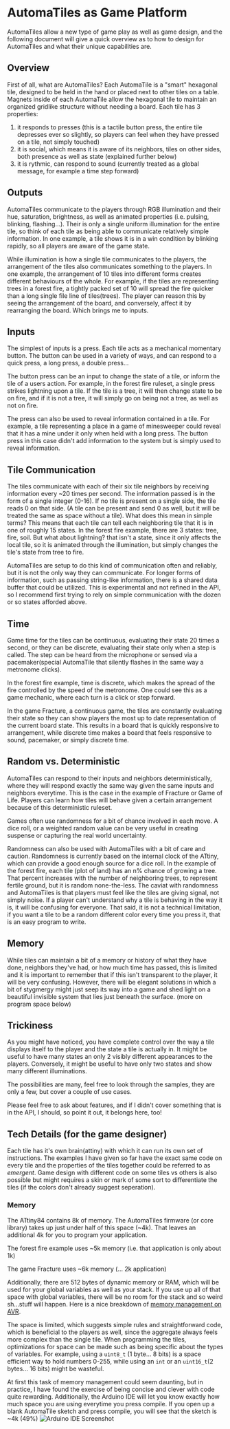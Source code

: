 # AutomaTiles as Game Platform

AutomaTiles allow a new type of game play as well as game design, and the following document will give a quick overview as to how to design for AutomaTiles and what their unique capabilities are.

## Overview

First of all, what are AutomaTiles? Each AutomaTile is a "smart" hexagonal tile, designed to be held in the hand or placed next to other tiles on a table. Magnets inside of each AutomaTile allow the hexagonal tile to maintain an organized gridlike structure without needing a board. Each tile has 3 properties:
1. it responds to presses (this is a tactile button press, the entire tile depresses ever so slightly, so players can feel when they have pressed on a tile, not simply touched)
2. it is social, which means it is aware of its neighbors, tiles on other sides, both presence as well as state (explained further below)
3. it is rythmic, can respond to sound (currently treated as a global message, for example a time step forward)

## Outputs

AutomaTiles communicate to the players through RGB illumination and their hue, saturation, brightness, as well as animated properties (i.e. pulsing, blinking, flashing...). Their is only a single uniform illumination for the entire tile, so think of each tile as being able to communicate relatively simple information.
In one example, a tile shows it is in a win condition by blinking rapidly, so all players are aware of the game state.

While illumination is how a single tile communicates to the players, the arrangement of the tiles also communicates something to the players. In one example, the arrangement of 10 tiles into different forms creates different behaviours of the whole. For example, if the tiles are representing trees in a forest fire, a tightly packed set of 10 will spread the fire quicker than a long single file line of tiles(trees). The player can reason this by seeing the arrangement of the board, and conversely, affect it by rearranging the board. Which brings me to inputs.

## Inputs

The simplest of inputs is a press. Each tile acts as a mechanical momentary button. The button can be used in a variety of ways, and can respond to a quick press, a long press, a double press...

The button press can be an input to change the state of a tile, or inform the tile of a users action. For example, in the forest fire ruleset, a single press strikes lightning upon a tile. If the tile is a tree, it will then change state to be on fire, and if it is not a tree, it will simply go on being not a tree, as well as not on fire.

The press can also be used to reveal information contained in a tile. For example, a tile representing a place in a game of minesweeper could reveal that it has a mine under it only when held with a long press. The button press in this case didn't add information to the system but is simply used to reveal information.

## Tile Communication

The tiles communicate with each of their six tile neighbors by receiving information every ~20 times per second. The information passed is in the form of a single integer (0-16). If no tile is present on a single side, the tile reads 0 on that side. (A tile can be present and send 0 as well, but it will be treated the same as space without a tile). What does this mean in simple terms? This means that each tile can tell each neighboring tile that it is in one of roughly 15 states. In the forest fire example, there are 3 states: tree, fire, soil. But what about lightning? that isn't a state, since it only affects the local tile, so it is animated through the illumination, but simply changes the tile's state from tree to fire.

AutomaTiles are setup to do this kind of communication often and reliably, but it is not the only way they can communicate. For longer forms of information, such as passing string-like information, there is a shared data buffer that could be utilized. This is experimental and not refined in the API, so I recommend first trying to rely on simple communication with the dozen or so states afforded above.

## Time

Game time for the tiles can be continuous, evaluating their state 20 times a second, or they can be discrete, evaluating their state only when a step is called. The step can be heard from the microphone or sensed via a pacemaker(special AutomaTile that silently flashes in the same way a metronome clicks).

In the forest fire example, time is discrete, which makes the spread of the fire controlled by the speed of the metronome. One could see this as a game mechanic, where each turn is a click or step forward.

In the game Fracture, a continuous game, the tiles are constantly evaluating their state so they can show players the most up to date representation of the current board state. This results in a board that is quickly responsive to arrangement, while discrete time makes a board that feels responsive to sound, pacemaker, or simply discrete time.

## Random vs. Deterministic

AutomaTiles can respond to their inputs and neighbors deterministically, where they will respond exactly the same way given the same inputs and neighbors everytime. This is the case in the example of Fracture or Game of Life. Players can learn how tiles will behave given a certain arrangement because of this deterministic ruleset.

Games often use randomness for a bit of chance involved in each move. A dice roll, or a weighted random value can be very useful in creating suspense or capturing the real world uncertainty.

Randomness can also be used with AutomaTiles with a bit of care and caution. Randomness is currently based on the internal clock of the ATtiny, which can provide a good enough source for a dice roll. In the example of the forest fire, each tile (plot of land) has an n% chance of growing a tree. That percent increases with the number of neighboring trees, to represent fertile ground, but it is random none-the-less. The caviat with randomness and AutomaTiles is that players must feel like the tiles are giving signal, not simply noise. If a player can't understand why a tile is behaving in the way it is, it will be confusing for everyone. That said, it is not a technical limitation, if you want a tile to be a random different color every time you press it, that is an easy program to write.


## Memory

While tiles can maintain a bit of a memory or history of what they have done, neighbors they've had, or how much time has passed, this is limited and it is important to remember that if this isn't transparent to the player, it will be very confusing. However, there will be elegant solutions in which a bit of stygmergy might just seep its way into a game and shed light on a beautiful invisible system that lies just beneath the surface.
(more on program space below)

## Trickiness

As you might have noticed, you have complete control over the way a tile displays itself to the player and the state a tile is actually in. It might be useful to have many states an only 2 visibly different appearances to the players. Conversely, it might be useful to have only two states and show many different illuminations.


The possibilities are many, feel free to look through the samples, they are only a few, but cover a couple of use cases.

Please feel free to ask about features, and if I didn't cover something that is in the API, I should, so point it out, it belongs here, too!

## Tech Details (for the game designer)

Each tile has it's own brain(attiny) with which it can run its own set of instructions. The examples I have given so far have the exact same code on every tile and the properties of the tiles together could be referred to as _emergent_. Game design with different code on some tiles vs others is also possible but might requires a skin or mark of some sort to differentiate the tiles (if the colors don't already suggest seperation).

### Memory

The ATtiny84 contains 8k of memory. The AutomaTiles firmware (or core library) takes up just under half of this space (~4k). That leaves an additional 4k for you to program your application.

The forest fire example uses ~5k memory (i.e. that application is only about 1k)

The game Fracture uses ~6k memory (... 2k application)

Additionally, there are 512 bytes of dynamic memory or RAM, which will be used for your global variables as well as your stack. If you use up all of that space with global variables, there will be no room for the stack and so weird sh...stuff will happen. Here is a nice breakdown of [memory management on AVR](http://thegaragelab.com/conserving-memory-on-an-avr/).

The space is limited, which suggests simple rules and straightforward code, which is beneficial to the players as well, since the aggregate always feels more complex than the single tile. When programming the tiles, optimizations for space can be made such as being specific about the types of variables. For example, using a `uint8_t` (1 byte... 8 bits) is a space efficient way to hold numbers 0-255, while using an `int` or an `uint16_t`(2 bytes... 16 bits) might be wasteful.

At first this task of memory management could seem daunting, but in practice, I have found the exercise of being concise and clever with code quite rewarding. Additionally, the Arduino IDE will let you know exactly how much space you are using everytime you press compile. If you open up a blank AutomaTile sketch and press compile, you will see that the sketch is ~4k (49%)
![Arduino IDE Screenshot](Assets/img/program_space.png)

